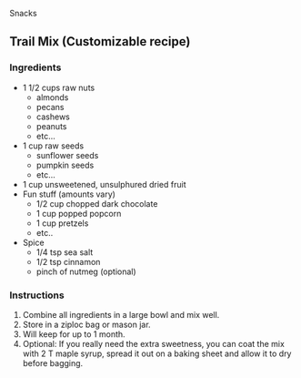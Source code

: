 Snacks

## Trail Mix (Customizable recipe)

### Ingredients

- 1 1/2 cups raw nuts
    - almonds
    - pecans
    - cashews
    - peanuts
    - etc…
- 1 cup raw seeds
    - sunflower seeds
    - pumpkin seeds
    - etc…
- 1 cup unsweetened, unsulphured dried fruit
- Fun stuff (amounts vary)
    - 1/2 cup chopped dark chocolate
    - 1 cup popped popcorn
    - 1 cup pretzels
    - etc..
- Spice
    - 1/4 tsp sea salt
    - 1/2 tsp cinnamon
    - pinch of nutmeg (optional)

### Instructions

1. Combine all ingredients in a large bowl and mix well.
2. Store in a ziploc bag or mason jar.
3. Will keep for up to 1 month.
4. Optional: If you really need the extra sweetness, you can coat the mix with 2 T maple syrup, spread it out on a baking sheet and allow it to dry before bagging.
